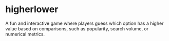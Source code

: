 # higherlower
A fun and interactive game where players guess which option has a higher value based on comparisons, such as popularity, search volume, or numerical metrics.
